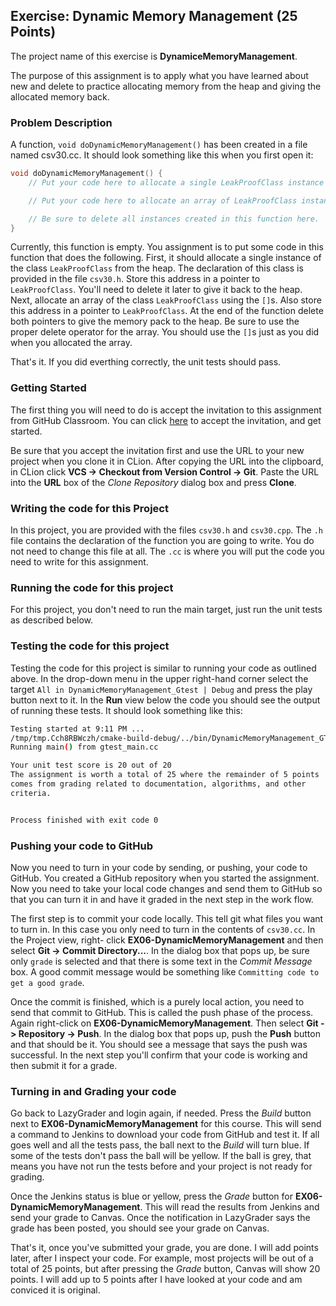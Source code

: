 ## Exercise: Dynamic Memory Management (25 Points)

The project name of this exercise is **DynamiceMemoryManagement**.

The purpose of this assignment is to apply what you have learned about 
new and delete to practice allocating memory from the heap and giving
the allocated memory back.

### Problem Description

A function, 
`void doDynamicMemoryManagement()` has been created in a file named csv30.cc. It should look
something like this when you first open it:

```cpp
void doDynamicMemoryManagement() {
    // Put your code here to allocate a single LeakProofClass instance

    // Put your code here to allocate an array of LeakProofClass instances

    // Be sure to delete all instances created in this function here.
}
```

Currently, this function is empty. You assignment is to put some code in this function that does the
following.  First, it should allocate a single instance of the class `LeakProofClass` from
the heap. The declaration of this class is provided in the file `csv30.h`. Store this address
in a pointer to `LeakProofClass`. You'll need to delete it later to give it back to the heap. 
Next, allocate an array of the class `LeakProofClass` using the `[]`s. Also store this address
in a pointer to `LeakProofClass`. At the end of the function delete both pointers to give the
memory pack to the heap. Be sure to use the proper delete operator for the array. You should
use the `[]`s just as you did when you allocated the array. 

That's it. If you did everthing correctly, the unit tests should pass.

### Getting Started

The first thing you will need to do is accept the invitation to this 
assignment from GitHub Classroom. You can click 
[here](https://classroom.github.com/a/DV_Jf5Yd) to accept the 
invitation, and get started.

Be sure that you accept the invitation first and use the URL to your new project when you clone it in CLion. After copying
the URL into the clipboard, in CLion click **VCS -> Checkout from Version Control -> Git**. Paste the URL into the **URL** box of the _Clone Repository_ dialog box and press **Clone**.

### Writing the code for this Project

In this project, you are provided with the files `csv30.h` and `csv30.cpp`. The `.h` file
contains the declaration of the function you are going to write. You do not need to change
this file at all. The `.cc` is where you will put the code you need to write for this 
assignment. 

### Running the code for this project

For this project, you don't need to run the main target, just run the unit tests as
described below.

### Testing the code for this project

Testing the code for this project is similar to running your code
as outlined above. In the drop-down menu in the upper right-hand
corner select the target `All in DynamicMemoryManagement_Gtest | Debug` and press the 
play button next to it. In the **Run** view below the code you should
see the output of running these tests. It should look something
like this:

```bash
Testing started at 9:11 PM ...
/tmp/tmp.Cch8RBWczh/cmake-build-debug/../bin/DynamicMemoryManagement_GTest --gtest_filter=* --gtest_color=no
Running main() from gtest_main.cc

Your unit test score is 20 out of 20
The assignment is worth a total of 25 where the remainder of 5 points
comes from grading related to documentation, algorithms, and other
criteria.


Process finished with exit code 0
```

### Pushing your code to GitHub

Now you need to turn in your code by sending, or pushing, your code to GitHub. You created a 
GitHub repository when you started the assignment. Now you need to take your local code changes
and send them to GitHub so that you can turn it in and have it graded in the next step in the
work flow.

The first step is to commit your code locally. This tell git what files you want to turn in. In 
this case you only need to turn in the contents of `csv30.cc`. In the Project view, right-
click **EX06-DynamicMemoryManagement** and then select **Git -> Commit Directory...**. In the dialog box that
pops up, be sure only `grade` is selected and that there is some text in the _Commit 
Message_ box. A good commit message would be something like `Committing code to get a good grade`.

Once the commit is finished, which is a purely local action, you need to send that commit to 
GitHub. This is called the push phase of the process. Again right-click on **EX06-DynamicMemoryManagement**.
Then select **Git -> Repository -> Push**. In the dialog box that pops up, push the **Push** button
and that should be it. You should see a message that says the push was successful. In the next
step you'll confirm that your code is working and then submit it for a grade.

### Turning in and Grading your code

Go back to LazyGrader and login again, if needed. Press the _Build_ button next to 
**EX06-DynamicMemoryManagement** for this course. This will send a command to Jenkins to download your code
from GitHub and test it. If all goes well and all the tests pass, the ball next to the _Build_
will turn blue. If some of the tests don't pass the ball will be yellow. If the ball is grey,
that means you have not run the tests before and your project is not ready for grading.

Once the Jenkins status is blue or yellow, press the _Grade_ button for **EX06-DynamicMemoryManagement**.
This will read the results from Jenkins and send your grade to Canvas. Once the notification in 
LazyGrader says the grade has been posted, you should see your grade on Canvas.

That's it, once you've submitted your grade, you are done. I will add points later, after I
inspect your code. For example, most projects will be out of a total of 25 points, but after 
pressing the _Grade_ button, Canvas will show 20 points. I will add up to 5 points after I have
looked at your code and am conviced it is original.
